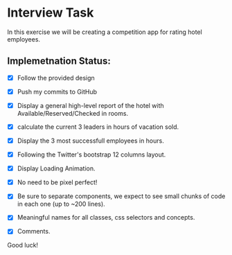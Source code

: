 # Interview Task
In this exercise we will be creating a competition app for rating hotel employees. 

## Implemetnation Status:
- [x] Follow the provided design 
- [x] Push my commits to GitHub
- [x] Display a general high-level report of the hotel with Available/Reserved/Checked in rooms.
- [x] calculate the current 3 leaders in hours of vacation sold.
- [x] Display the 3 most successfull employees in hours.
- [x] Following the Twitter's bootstrap 12 columns layout.
- [x] Display Loading Animation.
- [x] No need to be pixel perfect!
- [x] Be sure to separate components, we expect to see small chunks of code in each one (up to ~200 lines).
- [x] Meaningful names for all classes, css selectors and concepts.
- [x] Comments.



Good luck!